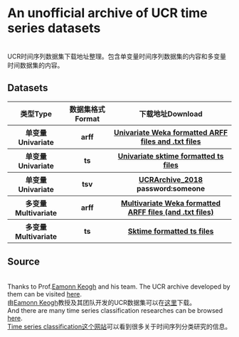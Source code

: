 # An unofficial archive of UCR time series datasets
</br>
UCR时间序列数据集下载地址整理。包含单变量时间序列数据集的内容和多变量时间数据集的内容。

## Datasets


<table align="center" style=" margin:auto;text-align: center">
<tr>
<th>类型Type</th><th>数据集格式Format</th><th>下载地址Download</th>
</tr>
<tr>
<th>单变量Univariate</th><th>arff</th>
<th><a href="http://www.timeseriesclassification.com/Downloads/Archives/Univariate2018_arff.zip">Univariate Weka formatted ARFF files and .txt files</a></th>
</tr>
  
<tr>
<th>单变量Univariate</th><th>ts</th>
<th><a href="http://www.timeseriesclassification.com/Downloads/Archives/Univariate2018_ts.zip">Univariate sktime formatted ts files</a></th>
</tr>

<tr>
<th>单变量Univariate</th><th>tsv</th>
<th><a href="https://www.cs.ucr.edu/~eamonn/time_series_data_2018/UCRArchive_2018.zip">UCRArchive_2018</a> password:someone</th>
</tr>


<tr>
<th>多变量Multivariate</th><th>arff</th>
<th><a href="http://www.timeseriesclassification.com/Downloads/Archives/Multivariate2018_arff.zip">Multivariate Weka formatted ARFF files (and .txt files)</a></th>
</tr>
  
<tr>
<th>多变量Multivariate</th><th>ts</th>
<th><a href="http://www.timeseriesclassification.com/Downloads/Archives/Multivariate2018_ts.zip">Sktime formatted ts files</a></th>
</tr>
</table>

## Source
</br>
Thanks to Prof.<a href="https://www.cs.ucr.edu/~eamonn/">Eamonn Keogh</a> and his team. The UCR archive developed by them can be visited <a href="https://www.cs.ucr.edu/~eamonn/time_series_data_2018/">here</a>. </br>
由<a href="https://www.cs.ucr.edu/~eamonn/">Eamonn Keogh</a>教授及其团队开发的UCR数据集可以在<a href="https://www.cs.ucr.edu/~eamonn/time_series_data_2018/">这里</a>下载。
</br>
And there are many time series classification researches can be browsed <a href="http://www.timeseriesclassification.com/">here</a>.
</br>
<a href="http://www.timeseriesclassification.com/">Time series classification这个网站</a>可以看到很多关于时间序列分类研究的信息。
